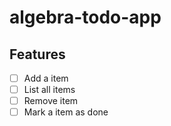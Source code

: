 # algebra-todo-app

## Features

- [ ] Add a item
- [ ] List all items
- [ ] Remove item
- [ ] Mark a item as done
